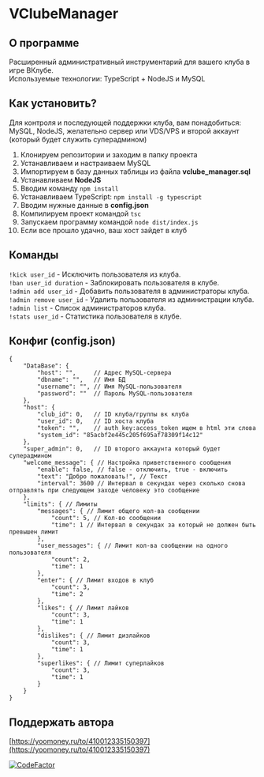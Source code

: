 # VClubeManager

## О программе

Расширенный административный инструментарий для вашего клуба в игре ВКлубе.  
Используемые технологии: TypeScript + NodeJS и MySQL

## Как установить?

Для контроля и последующей поддержки клуба, вам понадобиться:  
MySQL, NodeJS, желательно сервер или VDS/VPS и второй аккаунт (который будет служить суперадмином)

1. Клонируем репозитории и заходим в папку проекта
2. Устанавливаем и настраиваем MySQL
3. Импортируем в базу данных таблицы из файла **vclube_manager.sql**
4. Устанавливаем **NodeJS**
5. Вводим команду `npm install`
6. Устанавливаем TypeScript: `npm install -g typescript`
7. Вводим нужные данные в **config.json**
8. Компилируем проект командой `tsc`
9. Запускаем программу командой `node dist/index.js`
10. Если все прошло удачно, ваш хост зайдет в клуб

## Команды

```!kick user_id``` - Исключить пользователя из клуба.  
```!ban user_id duration``` - Заблокировать пользователя в клубе.  
```!admin add user_id``` - Добавить пользователя в администраторы клуба.  
```!admin remove user_id``` - Удалить пользователя из администрации клуба.  
```!admin list``` - Список администраторов клуба.  
```!stats user_id``` - Статистика пользователя в клубе.  

## Конфиг (config.json)

```JSON5
{
    "DataBase": {
        "host": "",     // Адрес MySQL-сервера
        "dbname": "",   // Имя БД
        "username": "", // Имя MySQL-пользователя
        "password": ""  // Пароль MySQL-пользователя
    },
    "host": {
        "club_id": 0,   // ID клуба/группы вк клуба
        "user_id": 0,   // ID хоста клуба
        "token": "",    // auth_key:access_token ищем в html эти слова
        "system_id": "85acbf2e445c205f695af78309f14c12"
    },
    "super_admin": 0,   // ID второго аккаунта который будет суперадмином
    "welcome_message": { // Настройка приветственного сообщения
        "enable": false, // false - отключить, true - включить
        "text": "Добро пожаловать!", // Текст
        "interval": 3600 // Интервал в секундах через сколько снова отправлять при следующем заходе человеку это сообщение
    },
    "limits": { // Лимиты
        "messages": { // Лимит общего кол-ва сообщении
            "count": 5, // Кол-во сообщении 
            "time": 1 // Интервал в секундах за который не должен быть превышен лимит
        },
        "user_messages": { // Лимит кол-ва сообщении на одного пользователя
            "count": 2,
            "time": 1
        },
        "enter": { // Лимит входов в клуб
            "count": 3,
            "time": 2
        },
        "likes": { // Лимит лайков
            "count": 3,
            "time": 1
        },
        "dislikes": { // Лимит дизлайков
            "count": 3,
            "time": 1
        },
        "superlikes": { // Лимит суперлайков
            "count": 3,
            "time": 1
        }
    }
}
```

## Поддержать автора

[https://yoomoney.ru/to/410012335150397](https://yoomoney.ru/to/410012335150397)

[![CodeFactor](https://www.codefactor.io/repository/github/universe-coder/vclubemanager/badge)](https://www.codefactor.io/repository/github/universe-coder/vclubemanager)
